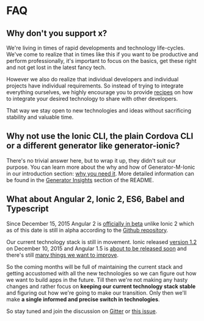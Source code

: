 # FAQ

## Why don't you support x?
We're living in times of rapid developments and technology life-cycles. We've come to realize that in times like this if you want to be productive and perform professionally, it's important to focus on the basics, get these right and not get lost in the latest fancy tech.

However we also do realize that individual developers and individual projects have individual requirements. So instead of trying to integrate everything ourselves, we highly encourage you to provide [recipes](../../README.md#recipes) on how to integrate your desired technology to share with other developers.

That way we stay open to new technologies and ideas without sacrificing stability and valuable time.

## Why not use the Ionic CLI, the plain Cordova CLI or a different generator like generator-ionic?
There's no trivial answer here, but to wrap it up, they didn't suit our purpose. You can learn more about the why and how of Generator-M-Ionic in our introduction section: [why you need it](../intro/0_why_you_need_it.md). More detailed information can be found in the [Generator Insights](../../README.md#generator-insights) section of the README.

## What about Angular 2, Ionic 2, ES6, Babel and Typescript
Since December 15, 2015 Angular 2 is [officially in beta](http://angularjs.blogspot.de/2015/12/angular-2-beta.html) unlike Ionic 2 which as of this date is still in alpha according to the [Github repository](https://github.com/driftyco/ionic2).

Our current technology stack is still in movement. Ionic released [version 1.2](http://blog.ionic.io/announcing-ionic-1-2/) on December 10, 2015 and Angular 1.5 is [about to be released soon](http://angularjs.blogspot.de/2015/11/angularjs-15-beta2-and-14-releases.html?view=flipcard) and there's still [many things we want to improve](https://github.com/mwaylabs/generator-m-ionic/issues).

So the coming months will be full of maintaining the current stack and getting accustomed with all the new technologies so we can figure out how we want to build apps in the future. Till then we're not making any hasty changes and rather focus on **keeping our current technology stack stable** and figuring out how we're going to make our transition. Only then we'll make **a single informed and precise switch in technologies**.

So stay tuned and join the discussion on [Gitter](https://gitter.im/mwaylabs/generator-m-ionic) or [this issue](https://github.com/mwaylabs/generator-m-ionic/issues/294).

